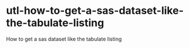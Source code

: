 # utl-how-to-get-a-sas-dataset-like-the-tabulate-listing
How to get a sas dataset like the tabulate listing
